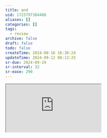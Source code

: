 ```yaml
---
title: and
uid: 1723797384488
aliases: []
categories: []
tags:
  - review
archive: false
draft: false
todo: false
createTime: 2024-08-16 16:36:24
updateTime: 2024-09-12 08:13:25
sr-due: 2024-09-29
sr-interval: 32
sr-ease: 290
---
```


<iframe
  class="iframe_full"
  src="https://dict.youdao.com/result?word=and&lang=en"
>
</iframe>
